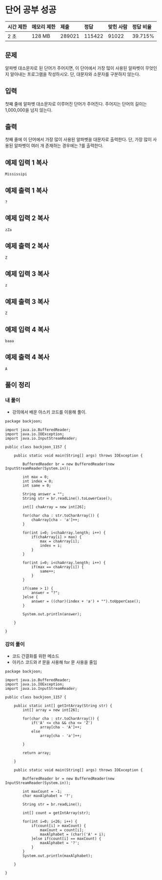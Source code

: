 # 단어 공부 성공

| 시간 제한 | 메모리 제한 | 제출   | 정답   | 맞힌 사람 | 정답 비율 |
| :-------- | :---------- | :----- | :----- | :-------- | :-------- |
| 2 초      | 128 MB      | 289021 | 115422 | 91022     | 39.715%   |

## 문제

알파벳 대소문자로 된 단어가 주어지면, 이 단어에서 가장 많이 사용된 알파벳이 무엇인지 알아내는 프로그램을 작성하시오. 단, 대문자와 소문자를 구분하지 않는다.

## 입력

첫째 줄에 알파벳 대소문자로 이루어진 단어가 주어진다. 주어지는 단어의 길이는 1,000,000을 넘지 않는다.

## 출력

첫째 줄에 이 단어에서 가장 많이 사용된 알파벳을 대문자로 출력한다. 단, 가장 많이 사용된 알파벳이 여러 개 존재하는 경우에는 ?를 출력한다.

## 예제 입력 1 복사

```
Mississipi
```

## 예제 출력 1 복사

```
?
```

## 예제 입력 2 복사

```
zZa
```

## 예제 출력 2 복사

```
Z
```

## 예제 입력 3 복사

```
z
```

## 예제 출력 3 복사

```
Z
```

## 예제 입력 4 복사

```
baaa
```

## 예제 출력 4 복사

```
A
```





## 풀이 정리



### 내 풀이

* 강의에서 배운 아스키 코드를 이용해 풀이.

```
package backjoon;

import java.io.BufferedReader;
import java.io.IOException;
import java.io.InputStreamReader;

public class backjoon_1157 {

	public static void main(String[] args) throws IOException {
		
		BufferedReader br = new BufferedReader(new InputStreamReader(System.in));

		int max = 0;
		int index = 0;
		int same = 0;
		
		String answer = "";
		String str = br.readLine().toLowerCase();
		
		int[] chaArray = new int[26];
		
		for(char cha : str.toCharArray()) {
			chaArray[cha - 'a']++;
		}
		
		for(int i=0; i<chaArray.length; i++) {
			if(chaArray[i] > max) {
				max = chaArray[i];
				index = i;
			}
		}
		
		for(int i=0; i<chaArray.length; i++) {
			if(max == chaArray[i]) {
				same++;
			}
		}
		
		if(same > 1) {
			answer = "?";
		}else {
			answer = ((char)(index + 'a') + "").toUpperCase();
		}
		
		System.out.println(answer);
		
	}

}

```



### 강의 풀이

* 코드 간결화를 위한 메소드
* 아키스 코드와 if 문을 사용해 for 문 사용을 줄임

```
package backjoon;

import java.io.BufferedReader;
import java.io.IOException;
import java.io.InputStreamReader;

public class backjoon_1157 {
	
	public static int[] getIntArray(String str) {
		int[] array = new int[26];
		
		for(char cha : str.toCharArray()) {
			if('A' <= cha && cha <= 'Z')
				array[cha - 'A']++;
			else	
				array[cha - 'a']++;
			
		}
		
		return array;
		
	}

	public static void main(String[] args) throws IOException {
		
		BufferedReader br = new BufferedReader(new InputStreamReader(System.in));

		int maxCount = -1;
		char maxAlphabet = '?';
		
		String str = br.readLine();
		
		int[] count = getIntArray(str);
		
		for(int i=0; i<26; i++) {
			if(count[i] > maxCount) {
				maxCount = count[i];
				maxAlphabet = (char)('A' + i);
			}else if(count[i] == maxCount) {
				maxAlphabet = '?';
			}
		}
		System.out.println(maxAlphabet);
		
	}

}

```

